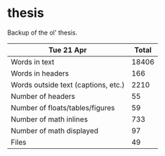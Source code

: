 thesis
======
Backup of the ol' thesis.

Tue 21 Apr | Total
---|---
Words in text| 18406
Words in headers| 166
Words outside text (captions, etc.)| 2210
Number of headers| 55
Number of floats/tables/figures| 59
Number of math inlines| 733
Number of math displayed| 97
Files| 49

